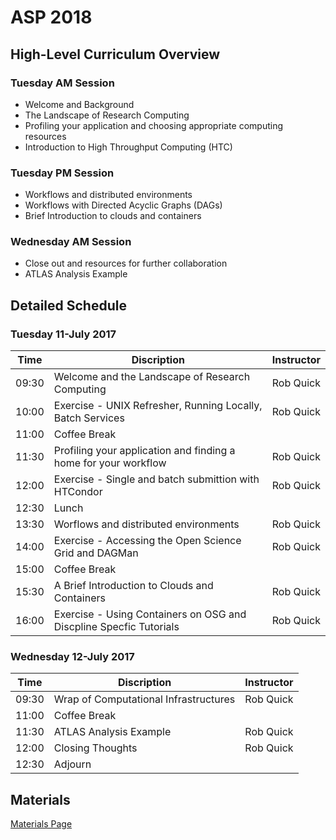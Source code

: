 # ASP 2018

## High-Level Curriculum Overview

### Tuesday AM Session

   * Welcome and Background
   * The Landscape of Research Computing
   * Profiling your application and choosing appropriate computing resources
   * Introduction to High Throughput Computing (HTC)
   
### Tuesday PM Session

   * Workflows and distributed environments
   * Workflows with Directed Acyclic Graphs (DAGs)
   * Brief Introduction to clouds and containers
   
### Wednesday AM Session

   * Close out and resources for further collaboration
   * ATLAS Analysis Example
   
## Detailed Schedule

### Tuesday 11-July 2017

| Time  | Discription                                                         | Instructor       |
|-------|---------------------------------------------------------------------|------------------|
| 09:30 | Welcome and the Landscape of Research Computing                     | Rob Quick        |
| 10:00 | Exercise - UNIX Refresher, Running Locally, Batch Services          | Rob Quick        |
| 11:00 | Coffee Break                                                        |                  |
| 11:30 | Profiling your application and finding a home for your workflow     | Rob Quick        |
| 12:00 | Exercise - Single and batch submittion with HTCondor                | Rob Quick        |
| 12:30 | Lunch                                                               |                  |
| 13:30 | Worflows and distributed environments                               | Rob Quick        |
| 14:00 | Exercise - Accessing the Open Science Grid and DAGMan               | Rob Quick        |
| 15:00 | Coffee Break                                                        |                  |
| 15:30 | A Brief Introduction to Clouds and Containers                       | Rob Quick        |
| 16:00 | Exercise - Using Containers on OSG and Discpline Specfic Tutorials  | Rob Quick        |

### Wednesday 12-July 2017

| Time  | Discription                                                         | Instructor       |
|-------|---------------------------------------------------------------------|------------------|
| 09:30 | Wrap of Computational Infrastructures                               | Rob Quick        |
| 11:00 | Coffee Break                                                        |                  |
| 11:30 | ATLAS Analysis Example                                              | Rob Quick        |
| 12:00 | Closing Thoughts                                                    | Rob Quick        |
| 12:30 | Adjourn                                                             |                  |

## Materials

[Materials Page](https://opensciencegrid.org/dosar/ASP2018/ASP2018_Materials/)
